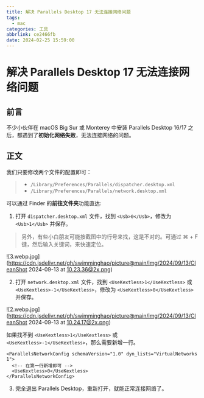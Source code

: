 ```yaml
---
title: 解决 Parallels Desktop 17 无法连接网络问题
tags:
  - mac
categories: 工具
abbrlink: ce2466fb
date: 2024-02-25 15:59:00
---
```


# 解决 Parallels Desktop 17 无法连接网络问题

## 前言

不少小伙伴在 macOS Big Sur 或 Monterey 中安装 Parallels Desktop 16/17 之后，都遇到了**初始化网络失败**，无法连接网络的问题。



## 正文

我们只要修改两个文件的配置即可：



> - `/Library/Preferences/Parallels/dispatcher.desktop.xml`
> - `/Library/Preferences/Parallels/network.desktop.xml`



可以通过 Finder 的**前往文件夹**功能直达:



1. 打开 `dispatcher.desktop.xml` 文件，找到 `<Usb>0</Usb>`，修改为 `<Usb>1</Usb>` 并保存。



> 另外，有些小白朋友可能按截图中的行号来找，这是不对的。可通过 ⌘ + F 键，然后输入关键词，来快速定位。

![3.webp.jpg](https://cdn.jsdelivr.net/gh/swimminghao/picture@main/img/2024/09/13/CleanShot 2024-09-13 at 10.23.36@2x.png)



2. 打开 `network.desktop.xml` 文件，找到 `<UseKextless>1</UseKextless>` 或 `<UseKextless>-1</UseKextless>`，修改为 `<UseKextless>0</UseKextless>` 并保存。

![2.webp.jpg](https://cdn.jsdelivr.net/gh/swimminghao/picture@main/img/2024/09/13/CleanShot 2024-09-13 at 10.24.17@2x.png)



如果找不到 `<UseKextless>1</UseKextless>` 或 `<UseKextless>-1</UseKextless>`，那么需要新增一行。



```
<ParallelsNetworkConfig schemaVersion="1.0" dyn_lists="VirtualNetworks 1">
  <!-- 在第一行新增即可 -->
  <UseKextless>0</UseKextless>
</ParallelsNetworkConfig>
```



3. 完全退出 Parallels Desktop，重新打开，就能正常连接网络了。